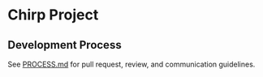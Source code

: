 # Chirp Project

## Development Process
See [PROCESS.md](./PROCESS.md) for pull request, review, and communication guidelines.
